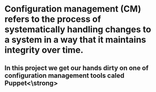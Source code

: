 # Configuration management (CM) refers to the process of systematically handling changes to a system in a way that it maintains integrity over time. 
## In this project we get our hands dirty on one of configuration management tools caled <strong>Puppet<\strong>
